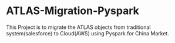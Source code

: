 # ATLAS-Migration-Pyspark

This Project is to migrate the ATLAS objects from traditional system(salesforce) to Cloud(AWS) using Pyspark for China Market.
